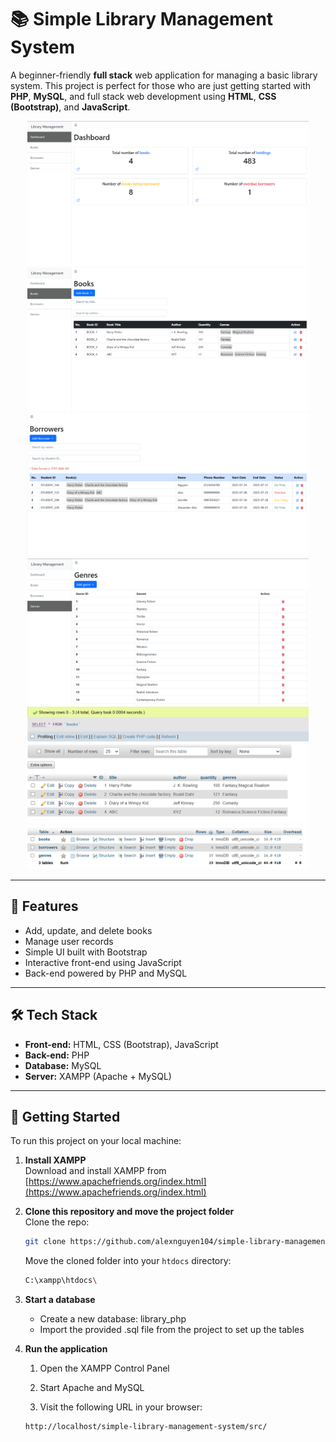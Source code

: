 # 📚 Simple Library Management System

A beginner-friendly **full stack** web application for managing a basic library system. This project is perfect for those who are just getting started with **PHP**, **MySQL**, and full stack web development using **HTML**, **CSS (Bootstrap)**, and **JavaScript**.

<p align="middle">
   <img src="./assets/images/Screenshot1.png" width="450">
   <img src="./assets/images/Screenshot2.png" width="450">
   <img src="./assets/images/Screenshot3.png" width="450">
   <img src="./assets/images/Screenshot4.png" width="450">
   <img src="./assets/images/Screenshot5.png" width="450">
   <img src="./assets/images/Screenshot6.png" width="450">
</p>

---

## 🚀 Features

- Add, update, and delete books
- Manage user records
- Simple UI built with Bootstrap
- Interactive front-end using JavaScript
- Back-end powered by PHP and MySQL

---

## 🛠️ Tech Stack

- **Front-end:** HTML, CSS (Bootstrap), JavaScript  
- **Back-end:** PHP  
- **Database:** MySQL  
- **Server:** XAMPP (Apache + MySQL)

---

## 🧰 Getting Started

To run this project on your local machine:

1. **Install XAMPP**  
   Download and install XAMPP from [https://www.apachefriends.org/index.html](https://www.apachefriends.org/index.html)

2. **Clone this repository and move the project folder**   
Clone the repo:
   ```bash
   git clone https://github.com/alexnguyen104/simple-library-management-system.git
   ```

   Move the cloned folder into your `htdocs` directory:
    ```bash
   C:\xampp\htdocs\
   ```
3. **Start a database**
    - Create a new database: library_php
    - Import the provided .sql file from the project to set up the tables

4. **Run the application**  
    1. Open the XAMPP Control Panel

    2. Start Apache and MySQL
    
    3. Visit the following URL in your browser:
    ```
    http://localhost/simple-library-management-system/src/
    ```
